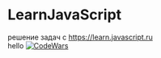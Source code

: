 # LearnJavaScript
решение задач с https://learn.javascript.ru 
<br>
hello
<a href="https://www.codewars.com/users/remy_lee_bo"><img src="https://www.codewars.com/users/remy_lee_bo/badges/large" alt="CodeWars"></a>

